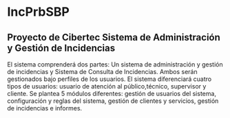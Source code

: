 # IncPrbSBP
Proyecto de Cibertec
Sistema de Administración y Gestión de Incidencias 
---------------------------------------------------
El sistema comprenderá dos partes: Un sistema de administración y gestión de incidencias y Sistema de Consulta de Incidencias. Ambos serán gestionados bajo perfiles de los usuarios.
El sistema diferenciará cuatro tipos de usuarios: usuario de atención al público,técnico, supervisor y cliente.
Se plantea 5 módulos diferentes: gestión de usuarios del sistema, configuración y reglas del sistema, gestión de clientes y servicios, gestión de incidencias e informes.

